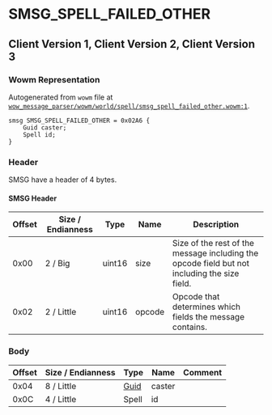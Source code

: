 # SMSG_SPELL_FAILED_OTHER

## Client Version 1, Client Version 2, Client Version 3

### Wowm Representation

Autogenerated from `wowm` file at [`wow_message_parser/wowm/world/spell/smsg_spell_failed_other.wowm:1`](https://github.com/gtker/wow_messages/tree/main/wow_message_parser/wowm/world/spell/smsg_spell_failed_other.wowm#L1).
```rust,ignore
smsg SMSG_SPELL_FAILED_OTHER = 0x02A6 {
    Guid caster;
    Spell id;
}
```
### Header

SMSG have a header of 4 bytes.

#### SMSG Header

| Offset | Size / Endianness | Type   | Name   | Description |
| ------ | ----------------- | ------ | ------ | ----------- |
| 0x00   | 2 / Big           | uint16 | size   | Size of the rest of the message including the opcode field but not including the size field.|
| 0x02   | 2 / Little        | uint16 | opcode | Opcode that determines which fields the message contains.|

### Body

| Offset | Size / Endianness | Type | Name | Comment |
| ------ | ----------------- | ---- | ---- | ------- |
| 0x04 | 8 / Little | [Guid](../types/packed-guid.md) | caster |  |
| 0x0C | 4 / Little | Spell | id |  |

